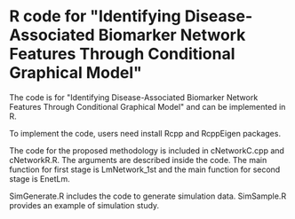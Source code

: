 
# R code for "Identifying Disease-Associated Biomarker Network Features Through Conditional Graphical Model"

The code is for "Identifying Disease-Associated Biomarker Network Features Through Conditional Graphical Model" and can be implemented in R. 

To implement the code, users need install Rcpp and RcppEigen packages.

The code for the proposed methodology is included in cNetworkC.cpp and cNetworkR.R. The arguments are described inside the code.
The main function for first stage is LmNetwork_1st and the main function for second stage is EnetLm.

SimGenerate.R includes the code to generate simulation data.
SimSample.R provides an example of simulation study.
